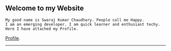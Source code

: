 ## Welcome to my Website

    My good name is Swaraj Kumar Chaudhary. People call me Happy.
    I am an emerging developer. I am quick learner and enthusiast techy.
    Here I have attached my Profile.
    
 [Profile](https://github.com/hap2y1122).
   ___
    
